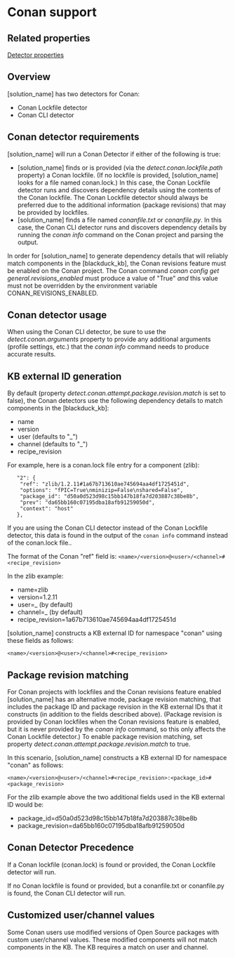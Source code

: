 # Conan support

## Related properties

[Detector properties](../properties/detectors/conan.md)

## Overview

[solution_name] has two detectors for Conan:

* Conan Lockfile detector
* Conan CLI detector

## Conan detector requirements

[solution_name] will run a Conan Detector if either of the following is true:

* [solution_name] finds or is provided (via the *detect.conan.lockfile.path* property) a Conan lockfile. (If no lockfile is provided, [solution_name] looks for a file named conan.lock.) In this case, the Conan Lockfile detector runs and discovers dependency details using the contents of the Conan lockfile. The Conan Lockfile detector should always be preferred due to the additional information (package revisions) that may be provided by lockfiles.
* [solution_name] finds a file named *conanfile.txt* or *conanfile.py*. In this case, the Conan CLI detector runs and discovers dependency details by running the *conan info* command on the Conan project and parsing the output.

In order for [solution_name] to generate dependency details that will reliably match components
in the [blackduck_kb], the Conan revisions feature must be enabled on the Conan project.
The Conan command *conan config get general.revisions_enabled* must produce a value of "True"
*and* this value must not be overridden by the environment variable CONAN_REVISIONS_ENABLED.

## Conan detector usage

When using the Conan CLI detector, be sure to use the *detect.conan.arguments* property to provide any additional arguments (profile settings, etc.) that the *conan info* command needs to produce accurate results.

## KB external ID generation

By default (property *detect.conan.attempt.package.revision.match* is set to false), the Conan detectors use the following dependency details to match components in the [blackduck_kb]:

* name
* version
* user (defaults to "_")
* channel (defaults to "_")
* recipe_revision

For example, here is a conan.lock file entry for a component (zlib):
```
   "2": {
    "ref": "zlib/1.2.11#1a67b713610ae745694aa4df1725451d",
    "options": "fPIC=True\nminizip=False\nshared=False",
    "package_id": "d50a0d523d98c15bb147b18fa7d203887c38be8b",
    "prev": "da65bb160c07195dba18afb91259050d",
    "context": "host"
   },
```

If you are using the Conan CLI detector instead of the Conan Lockfile detector, this data is found in the output of the `conan info` command
instead of the conan.lock file..

The format of the Conan "ref" field is: `<name>/<version>@<user>/<channel>#<recipe_revision>`

In the zlib example:

* name=zlib
* version=1.2.11
* user=_ (by default)
* channel=_ (by default)
* recipe_revision=1a67b713610ae745694aa4df1725451d

[solution_name] constructs a KB external ID for namespace "conan" using these fields as follows:
```
<name>/<version>@<user>/<channel>#<recipe_revision>
```

## Package revision matching

For Conan projects with lockfiles and the Conan revisions feature enabled
[solution_name] has an alternative mode, package revision matching, that includes
the package ID and package revision in the KB external IDs that it constructs (in addition to the fields described above).
(Package revision is provided by Conan lockfiles when the Conan revisions feature is enabled,
but it is never provided by the *conan info* command, so this only affects the Conan Lockfile detector.)
To enable package revision matching, set
property *detect.conan.attempt.package.revision.match* to true.


In this scenario, [solution_name] constructs a KB external ID for namespace "conan" as follows:
```
<name>/<version>@<user>/<channel>#<recipe_revision>:<package_id>#<package_revision>
```

For the zlib example above the two additional fields used in the KB external ID would be:

* package_id=d50a0d523d98c15bb147b18fa7d203887c38be8b
* package_revision=da65bb160c07195dba18afb91259050d

## Conan Detector Precedence

If a Conan lockfile (conan.lock) is found or provided, the Conan Lockfile detector will run.

If no Conan lockfile is found or provided, but a conanfile.txt or conanfile.py is found, the
Conan CLI detector will run.

## Customized user/channel values

Some Conan users use modified versions of Open Source packages with custom user/channel values. These modified components will not match components in the KB.
The KB requires a match on user and channel.
